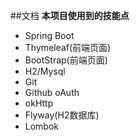##文档
**本项目使用到的技能点**
- Spring Boot
- Thymeleaf(前端页面)
- BootStrap(前端页面)
- H2/Mysql
- Git
- Github oAuth
- okHttp
- Flyway(H2数据库)
- Lombok
